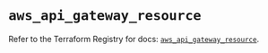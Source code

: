 # `aws_api_gateway_resource`

Refer to the Terraform Registry for docs: [`aws_api_gateway_resource`](https://registry.terraform.io/providers/hashicorp/aws/5.46.0/docs/resources/api_gateway_resource).
